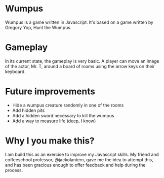 # Wumpus

Wumpus is a game written in Javascript. It's based on a game written by Gregory Yop, Hunt the Wumpus. 

# Gameplay

In its current state, the gameplay is very basic. A player can move an image of the actor, Mr. T, around a board of rooms using the arrow keys on their keyboard. 

# Future improvements

- Hide a wumpus creature randomly in one of the rooms
- Add hidden pits
- Add a hidden sword necessary to kill the wumpus
- Add a way to measure life (deep, I know)

# Why I you make this? 

I am build this as an exercise to improve my Javascript skills. My friend and coffeeschool professor, @jackolantern, gave me the idea to attempt this, and has been gracious enough to offer feedback and help during the process.
